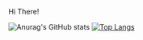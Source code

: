 Hi There! 


![Anurag's GitHub stats](https://github-readme-stats.vercel.app/api?username=artyomkap&show_icons=true&theme=cobalt) [![Top Langs](https://github-readme-stats.vercel.app/api/top-langs/?username=artyomkap&layout=donut&theme=cobalt)](https://github.com/anuraghazra/github-readme-stats)
<!--[![Anurag's GitHub stats](https://github-readme-stats.vercel.app/api?username=artyomkap)](https://github.com/anuraghazra/github-readme-stats)
**artyomkap/artyomkap** is a ✨ _special_ ✨ repository because its `README.md` (this file) appears on your GitHub profile.

Here are some ideas to get you started:

- 🔭 I’m currently working on ...
- 🌱 I’m currently learning ...
- 👯 I’m looking to collaborate on ...
- 🤔 I’m looking for help with ...
- 💬 Ask me about ...
- 📫 How to reach me: ...
- 😄 Pronouns: ...
- ⚡ Fun fact: ...
-->

